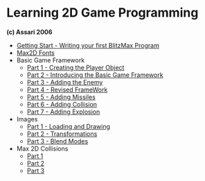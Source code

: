 # Learning 2D Game Programming
**(c) Assari 2006**

* [Getting Start - Writing your first BlitzMax Program](learning-2d-game-programming/Learning-2D-Game-Programming-Getting-Start-Part-1-Writing-your-first-BlitzMax-Program.pdf)
* [Max2D Fonts](learning-2d-game-programming/Learning-2D-Game-Programming-Max2D-Fonts.pdf)
* Basic Game Framework
  * [Part 1 - Creating the Player Object](learning-2d-game-programming/Learning-2D-Game-Programming-Basic-Game-Framework-Part-1-Creating-the-Player-Object.pdf)
  * [Part 2 - Introducing the Basic Game Framework](learning-2d-game-programming/Learning-2D-Game-Programming-Basic-Framework-Part-2-Introducing-the-Basic-Game-Framework.pdf)
  * [Part 3 - Adding the Enemy](learning-2d-game-programming/Learning-2D-Game-Programming-Basic-FrameWork-Part-3-Adding-the-Enemy.pdf)
  * [Part 4 - Revised FrameWork](learning-2d-game-programming/Learning-2D-Game-Programming-Basic-FrameWork-Part-4-Revised-FrameWork.pdf)
  * [Part 5 - Adding Missiles](learning-2d-game-programming/Learning-2D-Game-Programming-Basic-FrameWork-Part-5-Adding-Missiles.pdf)
  * [Part 6 - Adding Collision](learning-2d-game-programming/Learning-2D-Game-Programming-Basic-FrameWork-Part-6-Adding-Collision.pdf)
  * [Part 7 - Adding Explosion](learning-2d-game-programming/Learning-2D-Game-Programming-Basic-FrameWork-Part-7-Adding-Explosion.pdf)
* Images
  * [Part 1 - Loading and Drawing](learning-2d-game-programming/Learning-2D-Game-Programming-Images-Part-1-Loading-and-Drawing.pdf)
  * [Part 2 - Transformations](learning-2d-game-programming/Learning-2D-Game-Programming-Images-Part-2-Transformations.pdf)
  * [Part 3 - Blend Modes](learning-2d-game-programming/Learning-2D-Game-Programming-Images-Part-3-Blend-Modes.pdf)
* Max 2D Collisions
  * [Part 1](learning-2d-game-programming/Learning-2D-Game-Programming-Max-2D-Collision-Part-1.pdf)
  * [Part 2](learning-2d-game-programming/Learning-2D-Game-Programming-Max-2D-Collision-Part-2.pdf)
  * [Part 3](learning-2d-game-programming/Learning-2D-Game-Programming-Max-2D-Collision-Part-3.pdf)


